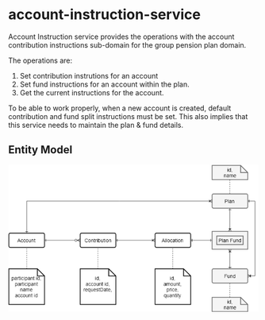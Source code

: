 # account-instruction-service

Account Instruction service provides the operations with the account contribution instructions sub-domain for the group pension plan domain.

The operations are:
1. Set contribution instrutions for an account
2. Set fund instructions for an account within the plan.
3. Get the current instructions for the account.

To be able to work properly, when a new account is created, default contribution and fund split instructions must be set. This also implies that this service needs to maintain the plan & fund details.


## Entity Model
![Entity Model](account-instruction-er-model.png)
